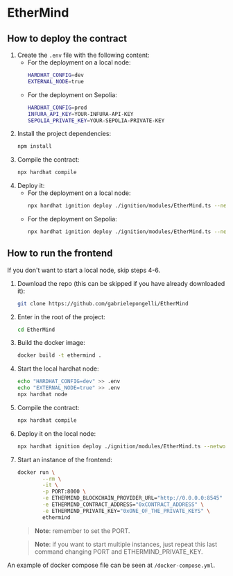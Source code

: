 # EtherMind

## How to deploy the contract

1. Create the `.env` file with the following content:
    - For the deployment on a local node:
        ```bash
        HARDHAT_CONFIG=dev
        EXTERNAL_NODE=true
        ```
    - For the deployment on Sepolia:
        ```bash
        HARDHAT_CONFIG=prod
        INFURA_API_KEY=YOUR-INFURA-API-KEY
        SEPOLIA_PRIVATE_KEY=YOUR-SEPOLIA-PRIVATE-KEY
        ```
2. Install the project dependencies:
    ```bash
    npm install
    ```
3. Compile the contract:
    ```bash
    npx hardhat compile
    ```
4. Deploy it:
    - For the deployment on a local node:
        ```bash
        npx hardhat ignition deploy ./ignition/modules/EtherMind.ts --network localhost
        ```
    - For the deployment on Sepolia:
        ```bash
        npx hardhat ignition deploy ./ignition/modules/EtherMind.ts --network sepolia
        ```

## How to run the frontend

If you don't want to start a local node, skip steps 4-6.
1. Download the repo (this can be skipped if you have already downloaded it):
    ```bash
    git clone https://github.com/gabrielepongelli/EtherMind
    ```
2. Enter in the root of the project:
    ```bash
    cd EtherMind
    ```
3. Build the docker image:
    ```bash
    docker build -t ethermind .
    ```
4. Start the local hardhat node:
    ```bash
    echo "HARDHAT_CONFIG=dev" >> .env
    echo "EXTERNAL_NODE=true" >> .env
    npx hardhat node
    ```
5. Compile the contract:
    ```bash
    npx hardhat compile
    ```
6. Deploy it on the local node:
    ```bash
    npx hardhat ignition deploy ./ignition/modules/EtherMind.ts --network localhost
    ```
7. Start an instance of the frontend:
    ```bash
    docker run \
            --rm \
            -it \
            -p PORT:8000 \
            -e ETHERMIND_BLOCKCHAIN_PROVIDER_URL="http://0.0.0.0:8545" \
            -e ETHERMIND_CONTRACT_ADDRESS="0xCONTRACT_ADDRESS" \
            -e ETHERMIND_PRIVATE_KEY="0xONE_OF_THE_PRIVATE_KEYS" \
            ethermind
    ```
    > **Note**: remember to set the PORT.
    
    > **Note**: if you want to start multiple instances, just repeat this last command changing PORT and ETHERMIND_PRIVATE_KEY.

An example of docker compose file can be seen at `/docker-compose.yml`.